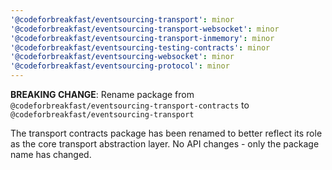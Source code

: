 ```yaml
---
'@codeforbreakfast/eventsourcing-transport': minor
'@codeforbreakfast/eventsourcing-transport-websocket': minor
'@codeforbreakfast/eventsourcing-transport-inmemory': minor
'@codeforbreakfast/eventsourcing-testing-contracts': minor
'@codeforbreakfast/eventsourcing-websocket': minor
'@codeforbreakfast/eventsourcing-protocol': minor
---
```


**BREAKING CHANGE**: Rename package from `@codeforbreakfast/eventsourcing-transport-contracts` to `@codeforbreakfast/eventsourcing-transport`

The transport contracts package has been renamed to better reflect its role as the core transport abstraction layer. No API changes - only the package name has changed.
